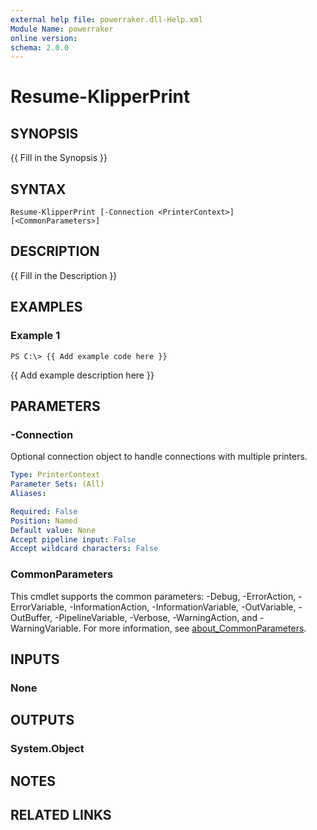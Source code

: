 ```yaml
---
external help file: powerraker.dll-Help.xml
Module Name: powerraker
online version:
schema: 2.0.0
---
```


# Resume-KlipperPrint

## SYNOPSIS
{{ Fill in the Synopsis }}

## SYNTAX

```
Resume-KlipperPrint [-Connection <PrinterContext>] [<CommonParameters>]
```

## DESCRIPTION
{{ Fill in the Description }}

## EXAMPLES

### Example 1
```
PS C:\> {{ Add example code here }}
```

{{ Add example description here }}

## PARAMETERS

### -Connection
Optional connection object to handle connections with multiple printers.

```yaml
Type: PrinterContext
Parameter Sets: (All)
Aliases:

Required: False
Position: Named
Default value: None
Accept pipeline input: False
Accept wildcard characters: False
```

### CommonParameters
This cmdlet supports the common parameters: -Debug, -ErrorAction, -ErrorVariable, -InformationAction, -InformationVariable, -OutVariable, -OutBuffer, -PipelineVariable, -Verbose, -WarningAction, and -WarningVariable. For more information, see [about_CommonParameters](http://go.microsoft.com/fwlink/?LinkID=113216).

## INPUTS

### None
## OUTPUTS

### System.Object
## NOTES

## RELATED LINKS
